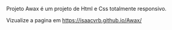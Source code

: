 Projeto Awax é um projeto de Html e Css totalmente responsivo.

Vizualize a pagina em https://isaacvrb.github.io/Awax/
